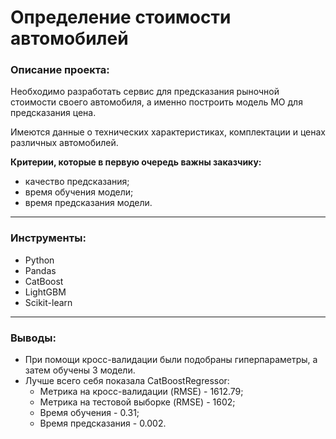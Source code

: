 # Определение стоимости автомобилей

### Описание проекта:

Необходимо разработать сервис для предсказания рыночной стоимости своего автомобиля, а именно построить модель МО для предсказания цена. 

Имеются данные о технических характеристиках, комплектации и ценах различных автомобилей.

**Критерии, которые в первую очередь важны заказчику:**
* качество предсказания;
* время обучения модели;
* время предсказания модели.

-------------------------------------

### Инструменты:

* Python
* Pandas
* CatBoost
* LightGBM
* Scikit-learn

-----------------------------------------

### Выводы:

* При помощи кросс-валидации были подобраны гиперпараметры, а затем обучены 3 модели.
* Лучше всего себя показала CatBoostRegressor:
    * Метрика на кросс-валидации (RMSE) - 1612.79;
    * Метрика на тестовой выборке (RMSE) - 1602;
    * Время обучения - 0.31;
    * Время предсказания - 0.002.
